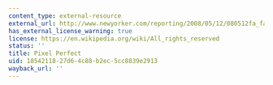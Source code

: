 ```yaml
---
content_type: external-resource
external_url: http://www.newyorker.com/reporting/2008/05/12/080512fa_fact_collins
has_external_license_warning: true
license: https://en.wikipedia.org/wiki/All_rights_reserved
status: ''
title: Pixel Perfect
uid: 18542118-27d6-4c88-b2ec-5cc8839e2913
wayback_url: ''
---
```

